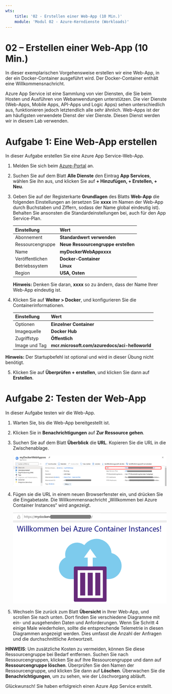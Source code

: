 ```yaml
---
wts:
    title: '02 - Erstellen einer Web-App (10 Min.)'
    module: 'Modul 02 - Azure-Kerndienste (Workloads)'
---
```

# 02 – Erstellen einer Web-App (10 Min.)

In dieser exemplarischen Vorgehensweise erstellen wir eine Web-App, in der ein Docker-Container ausgeführt wird. Der Docker-Container enthält eine Willkommensnachricht. 

Azure App Service ist eine Sammlung von vier Diensten, die Sie beim Hosten und Ausführen von Webanwendungen unterstützen. Die vier Dienste (Web-Apps, Mobile Apps, API-Apps und Logic Apps) sehen unterschiedlich aus, funktionieren jedoch letztendlich alle sehr ähnlich. Web-Apps ist der am häufigsten verwendete Dienst der vier Dienste. Diesen Dienst werden wir in diesem Lab verwenden.

# Aufgabe 1: Eine Web-App erstellen 

In dieser Aufgabe erstellen Sie eine Azure App Service-Web-App. 

1. Melden Sie sich beim [Azure-Portal](http://portal.azure.com/) an. 

2. Suchen Sie auf dem Blatt **Alle Dienste** den Eintrag **App Services**, wählen Sie ihn aus, und klicken Sie auf **+ Hinzufügen, + Erstellen, + Neu**.

3. Geben Sie auf der Registerkarte **Grundlagen** des Blatts **Web-App** die folgenden Einstellungen an (ersetzen Sie **xxxx** im Namen der Web-App durch Buchstaben und Ziffern, sodass der Name global eindeutig ist). Behalten Sie ansonsten die Standardeinstellungen bei, auch für den App Service-Plan. 

    | Einstellung | Wert |
    | -- | -- |
    | Abonnement | **Standardwert verwenden** |
    | Ressourcengruppe | **Neue Ressourcengruppe erstellen**|
    | Name | **myDockerWebAppxxxx** |
    | Veröffentlichen | **Docker-Container** |
    | Betriebssystem | **Linux** |
    | Region | **USA, Osten** |
    
    **Hinweis:** Denken Sie daran, **xxxx** so zu ändern, dass der Name Ihrer Web-App eindeutig ist.

4. Klicken Sie auf **Weiter > Docker**, und konfigurieren Sie die Containerinformationen.  

    | Einstellung | Wert |
    | -- | -- |
    | Optionen | **Einzelner Container** |
    | Imagequelle | **Docker Hub** |
    | Zugriffstyp | **Öffentlich** |
    | Image und Tag | **mcr.microsoft.com/azuredocs/aci-helloworld** |
    
 **Hinweis:** Der Startupbefehl ist optional und wird in dieser Übung nicht benötigt.

5. Klicken Sie auf **Überprüfen + erstellen**, und klicken Sie dann auf **Erstellen**. 

# Aufgabe 2: Testen der Web-App

In dieser Aufgabe testen wir die Web-App.

1. Warten Sie, bis die Web-App bereitgestellt ist.

2. Klicken Sie in **Benachrichtigungen** auf **Zur Ressource gehen**. 

3. Suchen Sie auf dem Blatt **Überblick** die **URL**. Kopieren Sie die URL in die Zwischenablage.

    ![Screenshot des Web-App-Eigenschaftenblatts. Die URL wird hervorgehoben.](../images/0801.png)

4. Fügen sie die URL in einem neuen Browserfenster ein, und drücken Sie die Eingabetaste. Die Willkommensnachricht „Willkommen bei Azure Container Instances“ wird angezeigt.

    ![Screenshot der Seite „Willkommen bei Azure Container Instances“.](../images/0802.png)

5. Wechseln Sie zurück zum Blatt **Übersicht** in Ihrer Web-App, und scrollen Sie nach unten. Dort finden Sie verschiedene Diagramme mit ein- und ausgehenden Daten und Anforderungen. Wenn Sie Schritt 4 einige Male wiederholen, sollte die entsprechende Telemetrie in diesen Diagrammen angezeigt werden. Dies umfasst die Anzahl der Anfragen und die durchschnittliche Antwortzeit. 

**HINWEIS**: Um zusätzliche Kosten zu vermeiden, können Sie diese Ressourcengruppe bei Bedarf entfernen. Suchen Sie nach Ressourcengruppen, klicken Sie auf Ihre Ressourcengruppe und dann auf **Ressourcengruppe löschen**. Überprüfen Sie den Namen der Ressourcengruppe, und klicken Sie dann auf **Löschen**. Überwachen Sie die **Benachrichtigungen**, um zu sehen, wie der Löschvorgang abläuft.

Glückwunsch! Sie haben erfolgreich einen Azure App Service erstellt.
